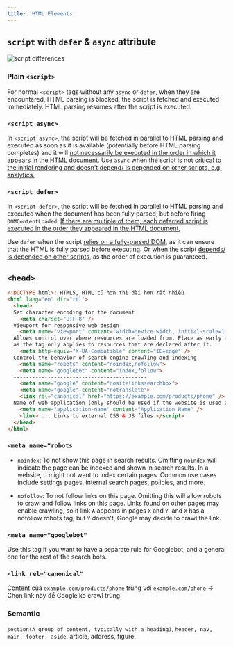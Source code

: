 ```yaml
---
title: 'HTML Elements'
---
```


## `script` with `defer` & `async` attribute

![script differences](https://www.josefzacek.cz/wp-content/uploads/2018/03/whats-the-difference-between-async-vs-defer-attributes.jpg)

### Plain `<script>`

For normal `<script>` tags without any `async` or `defer`, when they are encountered, HTML parsing is blocked, the script is fetched and executed immediately. HTML parsing resumes after the script is executed.

### `<script async>`

In `<script async>`, the script will be fetched in parallel to HTML parsing and executed as soon as it is available (potentially before HTML parsing completes) and it will <u>not necessarily be executed in the order in which it appears in the HTML document</u>. Use `async` when the script is <u>not critical to the initial rendering and doesn't depend/ is depended on other scripts, e.g. analytics.</u>

### `<script defer>`

In `<script defer>`, the script will be fetched in parallel to HTML parsing and executed when the document has been fully parsed, but before firing `DOMContentLoaded`. <u>If there are multiple of them, each deferred script is executed in the order they appeared in the HTML document.</u>

Use `defer` when the script <u>relies on a fully-parsed DOM</u>, as it can ensure that the HTML is fully parsed before executing. Or when the script <u>depends/ is depended on other scripts</u>, as the order of execution is guaranteed.

## `<head>`

```html
<!DOCTYPE html>: HTML5, HTML cũ hơn thì dài hơn rất nhiều
<html lang="en" dir="rtl">
  <head>
  Set character encoding for the document
    <meta charset="UTF-8" />
  Viewport for responsive web design
    <meta name="viewport" content="width=device-width, initial-scale=1.0" />
  Allows control over where resources are loaded from. Place as early as possible,
  as the tag only applies to resources that are declared after it.
    <meta http-equiv="X-UA-Compatible" content="IE=edge" />
  Control the behavior of search engine crawling and indexing
    <meta name="robots" content="noindex,nofollow">
    <meta name="googlebot" content="index,follow">
  -------------------------------------------
    <meta name="google" content="nositelinkssearchbox">
    <meta name="google" content="notranslate">
    <link rel="canonical" href="https://example.com/products/phone" />
  Name of web application (only should be used if the website is used as an app)
    <meta name="application-name" content="Application Name" />
    <link> ... Links to external CSS & JS files </script>
  </head>
</html>
```

### `<meta name="robots`

- `noindex`: To not show this page in search results. Omitting `noindex` will indicate the page can be indexed and shown in search results. In a website, u might not want to index certain pages. Common use cases include settings pages, internal search pages, policies, and more.

- `nofollow`: To not follow links on this page. Omitting this will allow robots to crawl and follow links on this page. Links found on other pages may enable crawling, so if link `A` appears in pages `X` and `Y`, and `X` has a nofollow robots tag, but `Y` doesn't, Google may decide to crawl the link.

### `<meta name="googlebot"`

Use this tag if you want to have a separate rule for Googlebot, and a general one for the rest of the search bots.

### `<link rel="canonical"`

Content của `example.com/products/phone` trùng với `example.com/phone` &rarr; Chọn link này để Google ko crawl trùng.

### Semantic

`section(A group of content, typically with a heading)`, `header, nav, main, footer, aside`, article, address, figure.
